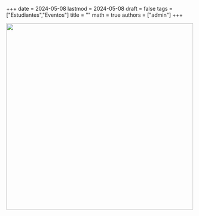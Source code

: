 +++
date      = 2024-05-08
lastmod   = 2024-05-08
draft     = false
tags      = ["Estudiantes","Eventos"]
title     = ""
math      = true
authors = ["admin"]
+++


<img src="https://matematicas.netlify.app/img/students/PAE-2024-05.png"  width="500">
